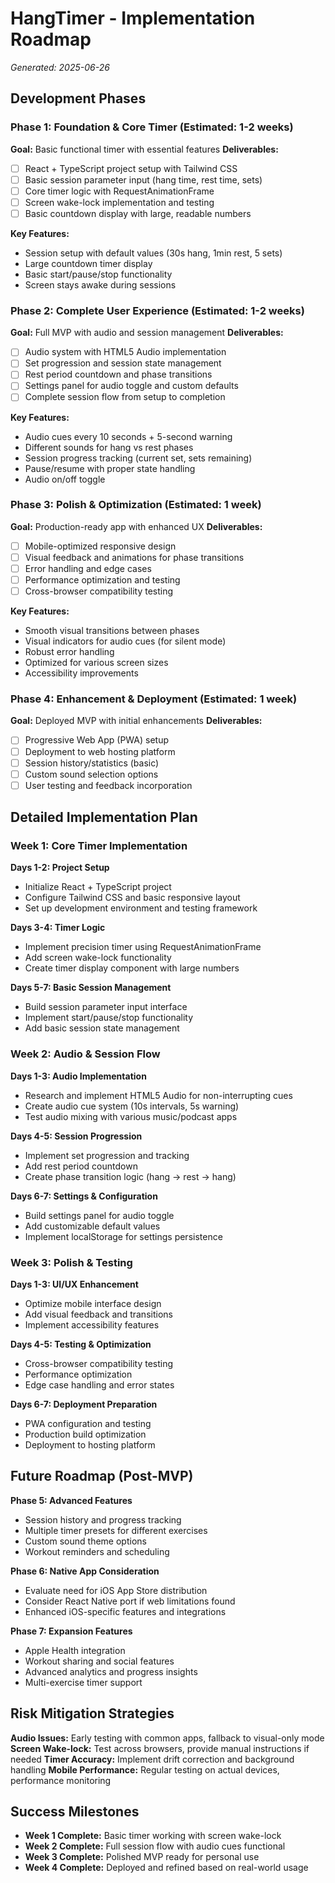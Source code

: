 # HangTimer - Implementation Roadmap

*Generated: 2025-06-26*

## Development Phases

### Phase 1: Foundation & Core Timer (Estimated: 1-2 weeks)
**Goal:** Basic functional timer with essential features
**Deliverables:**
- [ ] React + TypeScript project setup with Tailwind CSS
- [ ] Basic session parameter input (hang time, rest time, sets)
- [ ] Core timer logic with RequestAnimationFrame
- [ ] Screen wake-lock implementation and testing
- [ ] Basic countdown display with large, readable numbers

**Key Features:**
- Session setup with default values (30s hang, 1min rest, 5 sets)
- Large countdown timer display
- Basic start/pause/stop functionality
- Screen stays awake during sessions

### Phase 2: Complete User Experience (Estimated: 1-2 weeks)
**Goal:** Full MVP with audio and session management
**Deliverables:**
- [ ] Audio system with HTML5 Audio implementation
- [ ] Set progression and session state management
- [ ] Rest period countdown and phase transitions
- [ ] Settings panel for audio toggle and custom defaults
- [ ] Complete session flow from setup to completion

**Key Features:**
- Audio cues every 10 seconds + 5-second warning
- Different sounds for hang vs rest phases
- Session progress tracking (current set, sets remaining)
- Pause/resume with proper state handling
- Audio on/off toggle

### Phase 3: Polish & Optimization (Estimated: 1 week)
**Goal:** Production-ready app with enhanced UX
**Deliverables:**
- [ ] Mobile-optimized responsive design
- [ ] Visual feedback and animations for phase transitions
- [ ] Error handling and edge cases
- [ ] Performance optimization and testing
- [ ] Cross-browser compatibility testing

**Key Features:**
- Smooth visual transitions between phases
- Visual indicators for audio cues (for silent mode)
- Robust error handling
- Optimized for various screen sizes
- Accessibility improvements

### Phase 4: Enhancement & Deployment (Estimated: 1 week)
**Goal:** Deployed MVP with initial enhancements
**Deliverables:**
- [ ] Progressive Web App (PWA) setup
- [ ] Deployment to web hosting platform
- [ ] Session history/statistics (basic)
- [ ] Custom sound selection options
- [ ] User testing and feedback incorporation

## Detailed Implementation Plan

### Week 1: Core Timer Implementation
**Days 1-2: Project Setup**
- Initialize React + TypeScript project
- Configure Tailwind CSS and basic responsive layout
- Set up development environment and testing framework

**Days 3-4: Timer Logic**
- Implement precision timer using RequestAnimationFrame
- Add screen wake-lock functionality
- Create timer display component with large numbers

**Days 5-7: Basic Session Management**
- Build session parameter input interface
- Implement start/pause/stop functionality
- Add basic session state management

### Week 2: Audio & Session Flow
**Days 1-3: Audio Implementation**
- Research and implement HTML5 Audio for non-interrupting cues
- Create audio cue system (10s intervals, 5s warning)
- Test audio mixing with various music/podcast apps

**Days 4-5: Session Progression**
- Implement set progression and tracking
- Add rest period countdown
- Create phase transition logic (hang → rest → hang)

**Days 6-7: Settings & Configuration**
- Build settings panel for audio toggle
- Add customizable default values
- Implement localStorage for settings persistence

### Week 3: Polish & Testing
**Days 1-3: UI/UX Enhancement**
- Optimize mobile interface design
- Add visual feedback and transitions
- Implement accessibility features

**Days 4-5: Testing & Optimization**
- Cross-browser compatibility testing
- Performance optimization
- Edge case handling and error states

**Days 6-7: Deployment Preparation**
- PWA configuration and testing
- Production build optimization
- Deployment to hosting platform

## Future Roadmap (Post-MVP)
**Phase 5: Advanced Features**
- Session history and progress tracking
- Multiple timer presets for different exercises
- Custom sound theme options
- Workout reminders and scheduling

**Phase 6: Native App Consideration**
- Evaluate need for iOS App Store distribution
- Consider React Native port if web limitations found
- Enhanced iOS-specific features and integrations

**Phase 7: Expansion Features**
- Apple Health integration
- Workout sharing and social features
- Advanced analytics and progress insights
- Multi-exercise timer support

## Risk Mitigation Strategies
**Audio Issues:** Early testing with common apps, fallback to visual-only mode
**Screen Wake-lock:** Test across browsers, provide manual instructions if needed
**Timer Accuracy:** Implement drift correction and background handling
**Mobile Performance:** Regular testing on actual devices, performance monitoring

## Success Milestones
- **Week 1 Complete:** Basic timer working with screen wake-lock
- **Week 2 Complete:** Full session flow with audio cues functional
- **Week 3 Complete:** Polished MVP ready for personal use
- **Week 4 Complete:** Deployed and refined based on real-world usage
